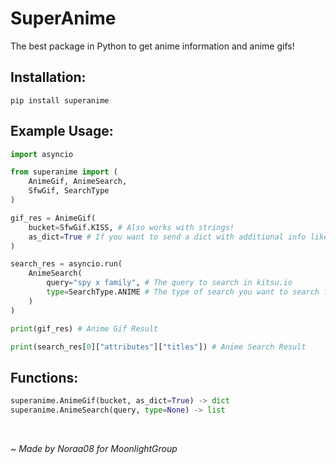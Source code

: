 # SuperAnime
The best package in Python to get anime information and anime gifs!

## Installation:
```
pip install superanime
```

## Example Usage:
```py
import asyncio

from superanime import (
    AnimeGif, AnimeSearch,
    SfwGif, SearchType
)

gif_res = AnimeGif(
    bucket=SfwGif.KISS, # Also works with strings!
    as_dict=True # If you want to send a dict with additional info like anime name. Default to 'True'
)

search_res = asyncio.run(
    AnimeSearch(
        query="spy x family", # The query to search in kitsu.io
        type=SearchType.ANIME # The type of search you want to search for. ('ANIME' or 'MANGA') If none provided the anime type will be searched.
    )
)

print(gif_res) # Anime Gif Result

print(search_res[0]["attributes"]["titles"]) # Anime Search Result
```


## Functions:

```py
superanime.AnimeGif(bucket, as_dict=True) -> dict
superanime.AnimeSearch(query, type=None) -> list
```
<br/>
    
   _~ Made by Noraa08 for MoonlightGroup_